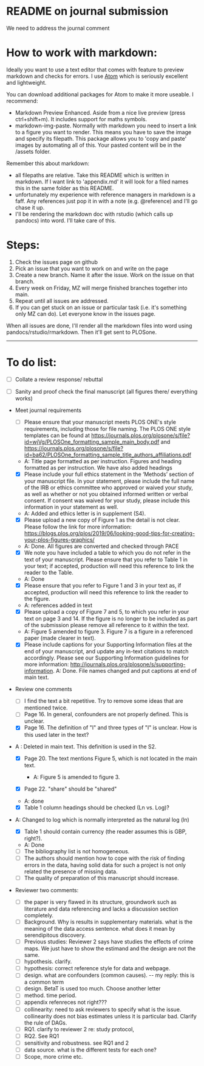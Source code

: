 # README on journal submission

We need to address the journal comment


# How to work with markdown:

Ideally you want to use a text editor that comes with feature to preview markdown and checks for errors. I use [Atom](https://atom.io/) which is seriously excellent and lightweight.

You can download additional packages for Atom to make it more useable. I recommend:

- Markdown Preview Enhanced. Aside from a nice live preview (press ctrl+shift+m). It includes support for maths symbols.
- markdown-img-paste. Normally with markdown you need to insert a link to a figure you want to render. This means you have to save the image and specify its filepath. This package allows you to 'copy and paste' images by automating all of this. Your pasted content will be in the /assets folder.

Remember this about markdown:
- all filepaths are relative. Take this README which is written in markdown. If I want link to 'appendix.md' it will look for a filed names this in the same folder as this README.
- unfortunately my experience with reference managers in markdown is a faff. Any references just pop it in with a note (e.g. @reference) and I'll go chase it up.
- I'll be rendering the markdown doc with rstudio (which calls up pandocs) into word. I'll take care of this.

# Steps:
1. Check the issues page on github
2. Pick an issue that you want to work on and write on the page
3. Create a new branch. Name it after the issue. Work on the issue on that branch.
4. Every week on Friday, MZ will merge finished branches together into main.
5. Repeat until all issues are addressed.
6. If you can get stuck on an issue or particular task (i.e. it's something only MZ can do). Let everyone know in the issues page.

When all issues are done, I'll render all the markdown files into word using pandocs/rstudio/rmarkdown. Then it'll get sent to PLOSone.



----

# To do list:

- [ ] Collate a review response/ rebuttal
- [ ] Sanity and proof check the final manuscript (all figures there/ everything works)


- Meet journal requirements
  - [ ] Please ensure that your manuscript meets PLOS ONE's style requirements, including those for file naming. The PLOS ONE style templates can be found at https://journals.plos.org/plosone/s/file?id=wjVg/PLOSOne_formatting_sample_main_body.pdf and https://journals.plos.org/plosone/s/file?id=ba62/PLOSOne_formatting_sample_title_authors_affiliations.pdf
  - A: Title page formatted as per instruction. Figures and heading formatted as per instruction. We have also added headings

  - [x] Please include your full ethics statement in the ‘Methods’ section of your manuscript file. In your statement, please include the full name of the IRB or ethics committee who approved or waived your study, as well as whether or not you obtained informed written or verbal consent. If consent was waived for your study, please include this information in your statement as well.
  - A: Added and ethics letter is in supplement (S4).

  - [x] Please upload a new copy of Figure 1 as the detail is not clear. Please follow the link for more information: https://blogs.plos.org/plos/2019/06/looking-good-tips-for-creating-your-plos-figures-graphics/
  - A: Done. All figures are converted and checked through PACE

  - [x] We note you have included a table to which you do not refer in the text of your manuscript. Please ensure that you refer to Table 1 in your text; if accepted, production will need this reference to link the reader to the Table.
  - A: Done

  - [x] Please ensure that you refer to Figure 1 and 3 in your text as, if accepted, production will need this reference to link the reader to the figure.
  - A: references added in text

  - [x] Please upload a copy of Figure 7 and 5, to which you refer in your text on page 3 and 14. If the figure is no longer to be included as part of the submission please remove all reference to it within the text.
  - A: Figure 5 amended to figure 3. Figure 7 is a figure in a referenced paper (made clearer in text).

  - [x] Please include captions for your Supporting Information files at the end of your manuscript, and update any in-text citations to match accordingly. Please see our Supporting Information guidelines for more information: http://journals.plos.org/plosone/s/supporting-information.
  A: Done. File names changed and put captions at end of main text.

- Review one comments
  - [ ] I find the text a bit repetitive. Try to remove some ideas that are mentioned twice.
  - [ ] Page 16. In general, confounders are not properly defined. This is unclear.
  - [x] Page 16. The definition of "I" and three types of "I" is unclear. How is this used later in the text?
- A : Deleted in main text. This definition is used in the S2.

  - [x] Page 20. The text mentions Figure 5, which is not located in the main text.
    - A: Figure 5 is amended to figure 3.

  - [x] Page 22. "share" should be "shared"
  - A: done

  - [x] Table 1 column headings should be checked (Ln vs. Log)?
- A: Changed to log which is normally interpreted as the natural log (ln)
  - [x] Table 1 should contain currency (the reader assumes this is GBP, right?).
  - A: Done

  - [ ] The bibliography list is not homogeneous.
  - [ ] The authors should mention how to cope with the risk of finding errors in the data, having solid data for such a project is not only related the presence of missing data.
  - [ ] The quality of preparation of this manuscript should increase.

- Reviewer two comments:
  - [ ] the paper is very flawed in its structure, groundwork such as literature and data referencing and lacks a discussion section completely.
  - [ ] Background. Why is results in supplementary materials. what is the meaning of the data access sentence. what does it mean by serendipitous discovery.
  - [ ] Previous studies: Reviewer 2 says have studies the effects of crime maps. We just have to show the estimand and the design are not the same.
  - [ ] hypothesis. clarify.
  - [ ] hypothesis: correct reference style for data and webpage.
  - [ ] design. what are confounders (common causes). -- my reply: this is a common term
  - [ ] design. BetaT is used too much. Choose another letter
  - [ ] method. time period.
  - [ ] appendix refenreces not right???
  - [ ] collinearity: need to ask reviewers to specify what is the issue. collinearity does not bias estimates unless it is particular bad. Clarify the rule of DAGs.
  - [ ] RQ1. clarify to reviewer 2 re: study protocol,
  - [ ] RQ2. See RQ1
  - [ ] sensitivity and robustness. see RQ1 and 2
  - [ ] data source. what is the different tests for each one?
  - [ ] Scope, more crime etc.
